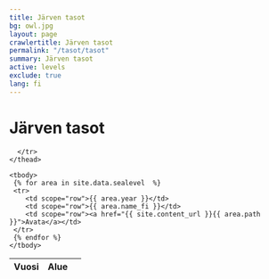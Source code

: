 ```yaml
---
title: Järven tasot
bg: owl.jpg
layout: page
crawlertitle: Järven tasot
permalink: "/tasot/tasot"
summary: Järven tasot
active: levels
exclude: true
lang: fi
---
```


# Järven tasot

<table class="responsive-table">
    <thead>
      <tr>
        <th scope="col">Vuosi</th>
        <th scope="col">Alue</th>
        <th scope="col"></th>

      </tr>
    </thead>

    <tbody>
     {% for area in site.data.sealevel  %}
     <tr>
        <td scope="row">{{ area.year }}</td>
        <td scope="row">{{ area.name_fi }}</td>
        <td scope="row"><a href="{{ site.content_url }}{{ area.path }}">Avata</a></td>
     </tr>
     {% endfor %}
    </tbody>
</table>
